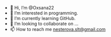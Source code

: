 - 👋 Hi, I’m @Oxsana22
- 👀 I’m interested in programming.
- 🌱 I’m currently learning GitHub.
- 💞️ I’m looking to collaborate on ...
- 📫 How to reach me nesterova.slt@gmail.com


